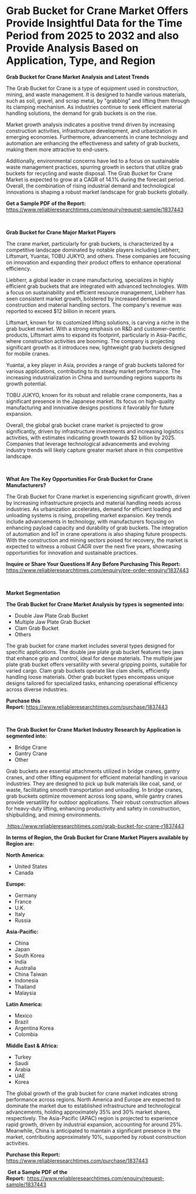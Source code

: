 <p><h1>Grab Bucket for Crane Market Offers Provide Insightful Data for the Time Period from 2025 to 2032 and also Provide Analysis Based on Application, Type, and Region</h1></p><p><strong>Grab Bucket for Crane Market Analysis and Latest Trends</strong></p>
<p><p>The Grab Bucket for Crane is a type of equipment used in construction, mining, and waste management. It is designed to handle various materials, such as soil, gravel, and scrap metal, by "grabbing" and lifting them through its clamping mechanism. As industries continue to seek efficient material handling solutions, the demand for grab buckets is on the rise.</p><p>Market growth analysis indicates a positive trend driven by increasing construction activities, infrastructure development, and urbanization in emerging economies. Furthermore, advancements in crane technology and automation are enhancing the effectiveness and safety of grab buckets, making them more attractive to end-users.</p><p>Additionally, environmental concerns have led to a focus on sustainable waste management practices, spurring growth in sectors that utilize grab buckets for recycling and waste disposal. The Grab Bucket for Crane Market is expected to grow at a CAGR of 14.1% during the forecast period. Overall, the combination of rising industrial demand and technological innovations is shaping a robust market landscape for grab buckets globally.</p></p>
<p><strong>Get a Sample PDF of the Report:&nbsp;</strong> <a href="https://www.reliableresearchtimes.com/enquiry/request-sample/1837443?utm_campaign=3678&utm_medium=2&utm_source=Github&utm_content=ia&utm_term=16042025&utm_id=grab-bucket-for-crane">https://www.reliableresearchtimes.com/enquiry/request-sample/1837443</a></p>
<p>&nbsp;</p>
<p><strong>Grab Bucket for Crane Major Market Players</strong></p>
<p><p>The crane market, particularly for grab buckets, is characterized by a competitive landscape dominated by notable players including Liebherr, Liftsmart, Yuantai, TOBU JUKYO, and others. These companies are focusing on innovation and expanding their product offers to enhance operational efficiency.</p><p>Liebherr, a global leader in crane manufacturing, specializes in highly efficient grab buckets that are integrated with advanced technologies. With a focus on sustainability and efficient resource management, Liebherr has seen consistent market growth, bolstered by increased demand in construction and material handling sectors. The company's revenue was reported to exceed $12 billion in recent years.</p><p>Liftsmart, known for its customized lifting solutions, is carving a niche in the grab bucket market. With a strong emphasis on R&D and customer-centric products, Liftsmart aims to expand its footprint, particularly in Asia-Pacific, where construction activities are booming. The company is projecting significant growth as it introduces new, lightweight grab buckets designed for mobile cranes.</p><p>Yuantai, a key player in Asia, provides a range of grab buckets tailored for various applications, contributing to its steady market performance. The increasing industrialization in China and surrounding regions supports its growth potential.</p><p>TOBU JUKYO, known for its robust and reliable crane components, has a significant presence in the Japanese market. Its focus on high-quality manufacturing and innovative designs positions it favorably for future expansion.</p><p>Overall, the global grab bucket crane market is projected to grow significantly, driven by infrastructure investments and increasing logistics activities, with estimates indicating growth towards $2 billion by 2025. Companies that leverage technological advancements and evolving industry trends will likely capture greater market share in this competitive landscape.</p></p>
<p>&nbsp;</p>
<p><strong>What Are The Key Opportunities For Grab Bucket for Crane Manufacturers?</strong></p>
<p><p>The Grab Bucket for Crane market is experiencing significant growth, driven by increasing infrastructure projects and material handling needs across industries. As urbanization accelerates, demand for efficient loading and unloading systems is rising, propelling market expansion. Key trends include advancements in technology, with manufacturers focusing on enhancing payload capacity and durability of grab buckets. The integration of automation and IoT in crane operations is also shaping future prospects. With the construction and mining sectors poised for recovery, the market is expected to witness a robust CAGR over the next five years, showcasing opportunities for innovation and sustainable practices.</p></p>
<p><strong>Inquire or Share Your Questions If Any Before Purchasing This Report:</strong> <a href="https://www.reliableresearchtimes.com/enquiry/pre-order-enquiry/1837443?utm_campaign=3678&utm_medium=2&utm_source=Github&utm_content=ia&utm_term=16042025&utm_id=grab-bucket-for-crane">https://www.reliableresearchtimes.com/enquiry/pre-order-enquiry/1837443</a></p>
<p>&nbsp;</p>
<p><strong>Market Segmentation</strong></p>
<p><strong>The Grab Bucket for Crane Market Analysis by types is segmented into:</strong></p>
<p><ul><li>Double Jaw Plate Grab Bucket</li><li>Multiple Jaw Plate Grab Bucket</li><li>Clam Grab Bucket</li><li>Others</li></ul></p>
<p><p>The grab bucket for crane market includes several types designed for specific applications. The double jaw plate grab bucket features two jaws that enhance grip and control, ideal for dense materials. The multiple jaw plate grab bucket offers versatility with several gripping points, suitable for varied cargo. Clam grab buckets operate like clam shells, efficiently handling loose materials. Other grab bucket types encompass unique designs tailored for specialized tasks, enhancing operational efficiency across diverse industries.</p></p>
<p><strong>Purchase this Report:&nbsp;</strong><a href="https://www.reliableresearchtimes.com/purchase/1837443?utm_campaign=3678&utm_medium=2&utm_source=Github&utm_content=ia&utm_term=16042025&utm_id=grab-bucket-for-crane">https://www.reliableresearchtimes.com/purchase/1837443</a></p>
<p>&nbsp;</p>
<p><strong>The Grab Bucket for Crane Market Industry Research by Application is segmented into:</strong></p>
<p><ul><li>Bridge Crane</li><li>Gantry Crane</li><li>Other</li></ul></p>
<p><p>Grab buckets are essential attachments utilized in bridge cranes, gantry cranes, and other lifting equipment for efficient material handling in various industries. They are designed to pick up bulk materials like coal, sand, or waste, facilitating smooth transportation and unloading. In bridge cranes, grab buckets optimize movement across long spans, while gantry cranes provide versatility for outdoor applications. Their robust construction allows for heavy-duty lifting, enhancing productivity and safety in construction, shipbuilding, and mining environments.</p></p>
<p><a href="https://www.reliableresearchtimes.com/grab-bucket-for-crane-r1837443?utm_campaign=3678&utm_medium=2&utm_source=Github&utm_content=ia&utm_term=16042025&utm_id=grab-bucket-for-crane">&nbsp;https://www.reliableresearchtimes.com/grab-bucket-for-crane-r1837443</a></p>
<p><strong>In terms of Region, the Grab Bucket for Crane Market Players available by Region are:</strong></p>
<p>
    <p> <strong> North America: </strong>
        <ul>
            <li>United States</li>
            <li>Canada</li>
        </ul>
        </p> 
    <p> <strong> Europe: </strong>
        <ul>
            <li>Germany</li>
            <li>France</li>
            <li>U.K.</li>
            <li>Italy</li>
            <li>Russia</li>
        </ul>
        </p> 
    <p> <strong> Asia-Pacific: </strong>
        <ul>
            <li>China</li>
            <li>Japan</li>
            <li>South Korea</li>
            <li>India</li>
            <li>Australia</li>
            <li>China Taiwan</li>
            <li>Indonesia</li>
            <li>Thailand</li>
            <li>Malaysia</li>
        </ul>
        </p> 
    <p> <strong> Latin America: </strong>
        <ul>
            <li>Mexico</li>
            <li>Brazil</li>
            <li>Argentina Korea</li>
            <li>Colombia</li>
        </ul>
        </p> 
    <p> <strong> Middle East & Africa: </strong>
        <ul>
            <li>Turkey</li>
            <li>Saudi</li>
            <li>Arabia</li>
            <li>UAE</li>
            <li>Korea</li>
        </ul>
    </p>
    </p>
<p><p>The global growth of the grab bucket for crane market indicates strong performance across regions. North America and Europe are expected to dominate the market due to established infrastructure and technological advancements, holding approximately 35% and 30% market shares, respectively. The Asia-Pacific (APAC) region is projected to experience rapid growth, driven by industrial expansion, accounting for around 25%. Meanwhile, China is anticipated to maintain a significant presence in the market, contributing approximately 10%, supported by robust construction activities.</p></p>
<p><strong>Purchase this Report: </strong><a href="https://www.reliableresearchtimes.com/purchase/1837443?utm_campaign=3678&utm_medium=2&utm_source=Github&utm_content=ia&utm_term=16042025&utm_id=grab-bucket-for-crane">https://www.reliableresearchtimes.com/purchase/1837443</a></p>
<p>&nbsp;<strong>Get a Sample PDF of the Report:&nbsp;&nbsp;</strong><a href="https://www.reliableresearchtimes.com/enquiry/request-sample/1837443?utm_campaign=3678&utm_medium=2&utm_source=Github&utm_content=ia&utm_term=16042025&utm_id=grab-bucket-for-crane">https://www.reliableresearchtimes.com/enquiry/request-sample/1837443</a></p>
<p><strong></strong></p>
<p><p></p><p></p><p></p></p>